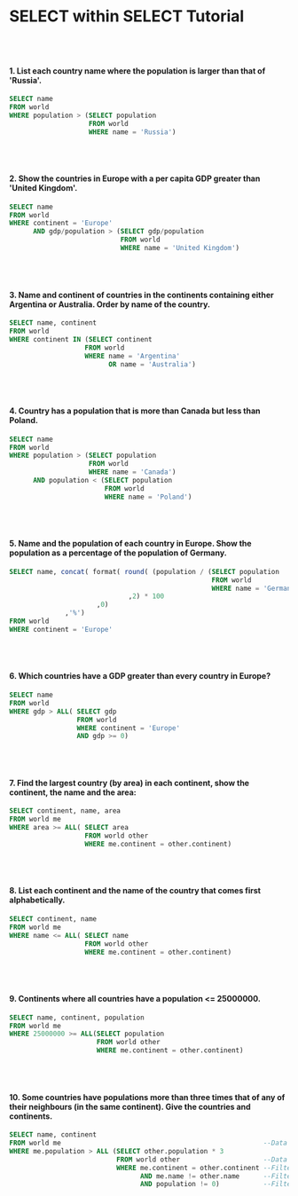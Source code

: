 <h1>SELECT within SELECT Tutorial</h1>
<br></br>

#### 1. List each country name where the population is larger than that of 'Russia'.
```SQL
SELECT name
FROM world
WHERE population > (SELECT population
                    FROM world
                    WHERE name = 'Russia')
```
<br></br>

#### 2. Show the countries in Europe with a per capita GDP greater than 'United Kingdom'.
```SQL
SELECT name 
FROM world 
WHERE continent = 'Europe'
      AND gdp/population > (SELECT gdp/population
                            FROM world
                            WHERE name = 'United Kingdom')
```
<br></br>

#### 3. Name and continent of countries in the continents containing either Argentina or Australia. Order by name of the country.
```SQL
SELECT name, continent
FROM world 
WHERE continent IN (SELECT continent
                   FROM world
                   WHERE name = 'Argentina'
                         OR name = 'Australia')
```
<br></br>

#### 4. Country has a population that is more than Canada but less than Poland.
```SQL
SELECT name
FROM world 
WHERE population > (SELECT population
                    FROM world 
                    WHERE name = 'Canada')
      AND population < (SELECT population
                        FROM world
                        WHERE name = 'Poland')
```
<br></br>

#### 5. Name and the population of each country in Europe. Show the population as a percentage of the population of Germany.
```SQL
SELECT name, concat( format( round( (population / (SELECT population
                                                   FROM world
                                                   WHERE name = 'Germany'))
                              ,2) * 100
                      ,0)
              ,'%')
FROM world
WHERE continent = 'Europe'
```
<br></br>

#### 6. Which countries have a GDP greater than every country in Europe?
```SQL
SELECT name 
FROM world
WHERE gdp > ALL( SELECT gdp
                 FROM world
                 WHERE continent = 'Europe'
                 AND gdp >= 0)
```
<br></br>

#### 7. Find the largest country (by area) in each continent, show the continent, the name and the area:
```SQL
SELECT continent, name, area
FROM world me
WHERE area >= ALL( SELECT area
                   FROM world other
                   WHERE me.continent = other.continent)
```
<br></br>

#### 8. List each continent and the name of the country that comes first alphabetically.
```SQL
SELECT continent, name
FROM world me
WHERE name <= ALL( SELECT name 
                   FROM world other
                   WHERE me.continent = other.continent)
```
<br></br>

#### 9. Continents where all countries have a population <= 25000000.
```SQL
SELECT name, continent, population 
FROM world me
WHERE 25000000 >= ALL(SELECT population
                      FROM world other                               
                      WHERE me.continent = other.continent)
```
<br></br>

#### 10. Some countries have populations more than three times that of any of their neighbours (in the same continent). Give the countries and continents.
```SQL
SELECT name, continent
FROM world me                                                   --Data for main search -> me
WHERE me.population > ALL (SELECT other.population * 3 
                           FROM world other                     --Data for comparing -> other
                           WHERE me.continent = other.continent --Filter by same continent
                                 AND me.name != other.name      --Filter by distinct names
                                 AND population != 0)           --Filter by not null population
```
<br></br>